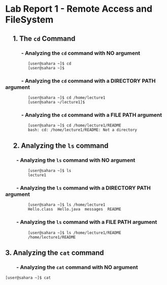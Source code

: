 # Lab Report 1 - Remote Access and FileSystem

<ul>
  
## 1. The `cd` Command

</ul>

### &nbsp;&nbsp;&nbsp;&nbsp;&nbsp;&nbsp;&nbsp;&nbsp;&nbsp;&nbsp;&nbsp;&nbsp; - Analyzing the `cd` command with **NO** argument

<ul><ul><ul>
  
```
[user@sahara ~]$ cd
[user@sahara ~]$
```

</ul></ul></ul>

### &nbsp;&nbsp;&nbsp;&nbsp;&nbsp;&nbsp;&nbsp;&nbsp;&nbsp;&nbsp;&nbsp;&nbsp; - Analyzing the `cd` command with a **DIRECTORY PATH** argument

<ul><ul><ul>

``` 
[user@sahara ~]$ cd /home/lecture1
[user@sahara ~/lecture1]$ 
```

</ul></ul></ul>

### &nbsp;&nbsp;&nbsp;&nbsp;&nbsp;&nbsp;&nbsp;&nbsp;&nbsp;&nbsp;&nbsp;&nbsp; - Analyzing the `cd` command with a **FILE PATH** argument

<ul><ul><ul>

```
[user@sahara ~]$ cd /home/lecture1/README
bash: cd: /home/lecture1/README: Not a directory
```

</ul></ul></ul>

## &nbsp;&nbsp;&nbsp;&nbsp; 2. Analyzing the `ls` command

### &nbsp;&nbsp;&nbsp;&nbsp;&nbsp;&nbsp;&nbsp;&nbsp; - Analyzing the `ls` command with **NO** argument

<ul><ul><ul>

```
[user@sahara ~]$ ls
lecture1
```

</ul></ul></ul>

### &nbsp;&nbsp;&nbsp;&nbsp;&nbsp;&nbsp;&nbsp;&nbsp; - Analyzing the `ls` command with a **DIRECTORY PATH** argument

<ul><ul><ul>

```
[user@sahara ~]$ ls /home/lecture1
Hello.class  Hello.java  messages  README
```

</ul></ul></ul>

### &nbsp;&nbsp;&nbsp;&nbsp;&nbsp;&nbsp;&nbsp;&nbsp; - Analyzing the `ls` command with a **FILE PATH** argument

<ul><ul><ul>

```
[user@sahara ~]$ ls /home/lecture1/README
/home/lecture1/README
```

</ul></ul></ul>

## 3. Analyzing the `cat` command

### &nbsp;&nbsp;&nbsp;&nbsp;&nbsp;&nbsp;&nbsp;&nbsp; - Analyzing the `cat` command with **NO** argument


```
[user@sahara ~]$ cat

```
